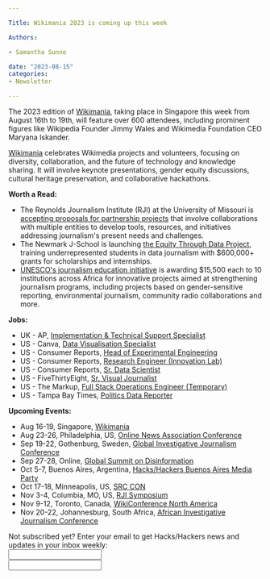 ```yaml
---

Title: Wikimania 2023 is coming up this week

Authors: 

- Samantha Sunne

date: "2023-08-15" 
categories: 
- Newsletter 

---
```


The 2023 edition of [Wikimania](https://wikimediafoundation.org/news/2023/08/10/wikimania-2023-in-singapore-centers-on-diversity-collaboration-and-the-future-of-free-knowledge/), taking place in Singapore this week from August 16th to 19th, will feature over 600 attendees, including prominent figures like Wikipedia Founder Jimmy Wales and Wikimedia Foundation CEO Maryana Iskander. 

[Wikimania](https://wikimediafoundation.org/news/2023/08/10/wikimania-2023-in-singapore-centers-on-diversity-collaboration-and-the-future-of-free-knowledge/) celebrates Wikimedia projects and volunteers, focusing on diversity, collaboration, and the future of technology and knowledge sharing. It will involve keynote presentations, gender equity discussions, cultural heritage preservation, and collaborative hackathons. 

**Worth a Read:**



* The Reynolds Journalism Institute (RJI) at the University of Missouri is [accepting proposals for partnership projects](https://rjionline.org/innovation-team/partnership-projects/) that involve collaborations with multiple entities to develop tools, resources, and initiatives addressing journalism's present needs and challenges.
* The Newmark J-School is launching [the Equity Through Data Project](https://www.editorandpublisher.com/stories/newmark-j-school-launches-data-journalism-equity-campaign,245094), training underrepresented students in data journalism with $600,000+ grants for scholarships and internships. 
* [UNESCO's journalism education initiative](https://www.unesco.org/en/articles/strengthening-journalism-education-africa-unesco-grants-support-10-journalism-schools) is awarding $15,500 each to 10 institutions across Africa for innovative projects aimed at strengthening journalism programs, including projects based on gender-sensitive reporting, environmental journalism, community radio collaborations and more.

**Jobs:**



* UK - AP, [Implementation & Technical Support Specialist](https://careers.ap.org/job/London-Implementation-and-Technical-Support-Specialist/1061302900/)
* US - Canva, [Data Visualisation Specialist](https://jobs.lever.co/canva/830b5e94-bd2d-46b2-8e50-5b22a4c1ea4d)
* US - Consumer Reports, [Head of Experimental Engineering](https://jobs-consumers.icims.com/jobs/5343/head-of-experimental-engineering/job)
* US - Consumer Reports, [Research Engineer (Innovation Lab)](https://jobs-consumers.icims.com/jobs/5338/research-engineer-%28innovation-lab%29/job)
* US - Consumer Reports, [Sr. Data Scientist](https://jobs-consumers.icims.com/jobs/5342/sr-data-scientist-%28innovation-lab%29/job)
* US - FiveThirtyEight, [Sr. Visual Journalist](https://disney.wd5.myworkdayjobs.com/disneycareer/job/New-York-NY-USA/Senior-Visual-Journalist--Digital-FiveThirtyEight_10057915)
* US - The Markup, [Full Stack Operations Engineer (Temporary)](https://boards.greenhouse.io/themarkup/jobs/6823732002)
* US - Tampa Bay Times, [Politics Data Reporter](https://corehr.hrcloud.com/TBT/#/job-detail/fb8e13abbcc8d3996d3dc2a371da2168)

**Upcoming Events:**



* Aug 16-19, Singapore, [Wikimania](https://wikimediafoundation.org/news/2023/08/10/wikimania-2023-in-singapore-centers-on-diversity-collaboration-and-the-future-of-free-knowledge/#:~:text=Held%20at%20the%20Suntec%20Singapore,the%20Pacific%20(ESEAP)%20region.)
* Aug 23-26, Philadelphia, US, [Online News Association Conference](https://ona23.journalists.org/)
* Sep 19-22, Gothenburg, Sweden, [Global Investigative Journalism Conference](https://gijc2023.org/)
* Sep 27-28, Online, [Global Summit on Disinformation](https://cumbredesinformacion.com/)
* Oct 5-7, Buenos Aires, Argentina, [Hacks/Hackers Buenos Aires Media Party](https://mediaparty.org/)
* Oct 17-18, Minneapolis, US, [SRC CON](https://2023.srccon.org/)
* Nov 3-4, Columbia, MO, US, [RJI Symposium](https://rji.submittable.com/submit/254162/rji-symposium-in-service-to-our-communities)
* Nov 9-12, Toronto, Canada, [WikiConference North America](https://wikiconference.org/wiki/2023/Main_Page)
* Nov 20-22, Johannesburg, South Africa, [African Investigative Journalism Conference](https://aijc.africa/)

<div id="mc_embed_signup"><form id="mc-embedded-subscribe-form" class="validate" action="//hackshackers.us1.list-manage.com/subscribe/post?u=c56f2e53d5ed6ef87f8aaa75c&amp;id=fb2bc6f10b" method="post" name="mc-embedded-subscribe-form" novalidate="" target="_blank">

<div id="mc_embed_signup_scroll">

<div class="mc-field-group"><label for="mce-EMAIL">Not subscribed yet? Enter your email to get Hacks/Hackers news and updates in your inbox weekly:  </label></div>

<div class="mc-field-group"><input id="mce-EMAIL" class="required email" name="EMAIL" type="email" value="" /></div>

<!-- real people should not fill this in and expect good things - do not remove this or risk form bot signups-->

<div style="position: absolute; left: -5000px;"><input tabindex="-1" name="b_c56f2e53d5ed6ef87f8aaa75c_fb2bc6f10b" type="text" value="" /></div>

<div class="clear"><input id="mc-embedded-subscribe" class="button" name="subscribe" typ
